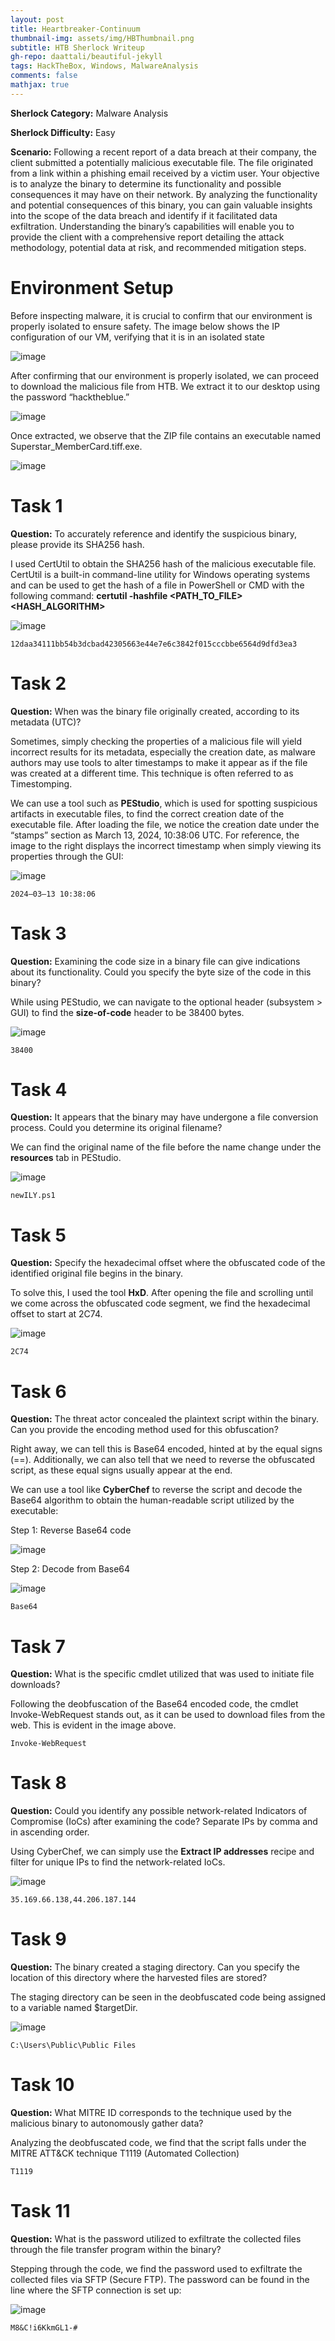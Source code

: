 ```yaml
---
layout: post
title: Heartbreaker-Continuum
thumbnail-img: assets/img/HBThumbnail.png
subtitle: HTB Sherlock Writeup
gh-repo: daattali/beautiful-jekyll
tags: HackTheBox, Windows, MalwareAnalysis
comments: false
mathjax: true
---
```


**Sherlock Category:** Malware Analysis

**Sherlock Difficulty:** Easy

**Scenario:** Following a recent report of a data breach at their company, the client submitted a potentially malicious executable file. The file originated from a link within a phishing email received by a victim user. Your objective is to analyze the binary to determine its functionality and possible consequences it may have on their network. By analyzing the functionality and potential consequences of this binary, you can gain valuable insights into the scope of the data breach and identify if it facilitated data exfiltration. Understanding the binary’s capabilities will enable you to provide the client with a comprehensive report detailing the attack methodology, potential data at risk, and recommended mitigation steps.

# Environment Setup
Before inspecting malware, it is crucial to confirm that our environment is properly isolated to ensure safety. The image below shows the IP configuration of our VM, verifying that it is in an isolated state

![image](/assets/img/HB1.png)

After confirming that our environment is properly isolated, we can proceed to download the malicious file from HTB. We extract it to our desktop using the password “hacktheblue.”

![image](/assets/img/HB2.png)

Once extracted, we observe that the ZIP file contains an executable named Superstar_MemberCard.tiff.exe.

![image](/assets/img/HB3.png)

# Task 1
**Question:** To accurately reference and identify the suspicious binary, please provide its SHA256 hash.

I used CertUtil to obtain the SHA256 hash of the malicious executable file. CertUtil is a built-in command-line utility for Windows operating systems and can be used to get the hash of a file in PowerShell or CMD with the following command: **certutil -hashfile <PATH_TO_FILE> <HASH_ALGORITHM>**

![image](/assets/img/HB4.png)

~~~
12daa34111bb54b3dcbad42305663e44e7e6c3842f015cccbbe6564d9dfd3ea3
~~~

# Task 2
**Question:** When was the binary file originally created, according to its metadata (UTC)?

Sometimes, simply checking the properties of a malicious file will yield incorrect results for its metadata, especially the creation date, as malware authors may use tools to alter timestamps to make it appear as if the file was created at a different time. This technique is often referred to as Timestomping.

We can use a tool such as **PEStudio**, which is used for spotting suspicious artifacts in executable files, to find the correct creation date of the executable file. After loading the file, we notice the creation date under the “stamps” section as March 13, 2024, 10:38:06 UTC. For reference, the image to the right displays the incorrect timestamp when simply viewing its properties through the GUI:

![image](/assets/img/HB5.png)

~~~
2024–03–13 10:38:06
~~~

# Task 3
**Question:** Examining the code size in a binary file can give indications about its functionality. Could you specify the byte size of the code in this binary?

While using PEStudio, we can navigate to the optional header (subsystem > GUI) to find the **size-of-code** header to be 38400 bytes.

![image](/assets/img/HB6.png)

~~~
38400
~~~

# Task 4
**Question:** It appears that the binary may have undergone a file conversion process. Could you determine its original filename?

We can find the original name of the file before the name change under the **resources** tab in PEStudio.

![image](/assets/img/HB7.png)

~~~
newILY.ps1
~~~

# Task 5 
**Question:** Specify the hexadecimal offset where the obfuscated code of the identified original file begins in the binary.

To solve this, I used the tool **HxD**. After opening the file and scrolling until we come across the obfuscated code segment, we find the hexadecimal offset to start at 2C74.

![image](/assets/img/HB8.png)

~~~
2C74
~~~

# Task 6 
**Question:** The threat actor concealed the plaintext script within the binary. Can you provide the encoding method used for this obfuscation?

Right away, we can tell this is Base64 encoded, hinted at by the equal signs (==). Additionally, we can also tell that we need to reverse the obfuscated script, as these equal signs usually appear at the end.

We can use a tool like **CyberChef** to reverse the script and decode the Base64 algorithm to obtain the human-readable script utilized by the executable:

Step 1: Reverse Base64 code

![image](/assets/img/HB9.png)

Step 2: Decode from Base64

![image](/assets/img/HB10.png)

~~~
Base64
~~~

# Task 7 
**Question:** What is the specific cmdlet utilized that was used to initiate file downloads?

Following the deobfuscation of the Base64 encoded code, the cmdlet Invoke-WebRequest stands out, as it can be used to download files from the web. This is evident in the image above.

~~~
Invoke-WebRequest
~~~

# Task 8
**Question:** Could you identify any possible network-related Indicators of Compromise (IoCs) after examining the code? Separate IPs by comma and in ascending order.

Using CyberChef, we can simply use the **Extract IP addresses** recipe and filter for unique IPs to find the network-related IoCs.

![image](/assets/img/HB11.png)

~~~
35.169.66.138,44.206.187.144
~~~

# Task 9
**Question:** The binary created a staging directory. Can you specify the location of this directory where the harvested files are stored?

The staging directory can be seen in the deobfuscated code being assigned to a variable named $targetDir.

![image](/assets/img/HB12.png)

~~~
C:\Users\Public\Public Files
~~~

# Task 10 
**Question:** What MITRE ID corresponds to the technique used by the malicious binary to autonomously gather data?

Analyzing the deobfuscated code, we find that the script falls under the MITRE ATT&CK technique T1119 (Automated Collection)

~~~
T1119
~~~

# Task 11
**Question:** What is the password utilized to exfiltrate the collected files through the file transfer program within the binary?

Stepping through the code, we find the password used to exfiltrate the collected files via SFTP (Secure FTP). The password can be found in the line where the SFTP connection is set up:

![image](/assets/img/HB13.png)

~~~
M8&C!i6KkmGL1-#
~~~





















